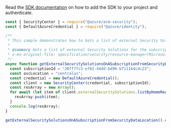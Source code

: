 Read the [SDK documentation](https://github.com/Azure/azure-sdk-for-js/blob/%40azure%2Farm-security_5.0.0/sdk/security/arm-security/README.md) on how to add the SDK to your project and authenticate.

```javascript
const { SecurityCenter } = require("@azure/arm-security");
const { DefaultAzureCredential } = require("@azure/identity");

/**
 * This sample demonstrates how to Gets a list of external Security Solutions for the subscription and location.
 *
 * @summary Gets a list of external Security Solutions for the subscription and location.
 * x-ms-original-file: specification/security/resource-manager/Microsoft.Security/stable/2020-01-01/examples/ExternalSecuritySolutions/GetExternalSecuritySolutionsSubscriptionLocation_example.json
 */
async function getExternalSecuritySolutionsOnASubscriptionFromSecurityDataLocation() {
  const subscriptionId = "20ff7fc3-e762-44dd-bd96-b71116dcdc23";
  const ascLocation = "centralus";
  const credential = new DefaultAzureCredential();
  const client = new SecurityCenter(credential, subscriptionId);
  const resArray = new Array();
  for await (let item of client.externalSecuritySolutions.listByHomeRegion(ascLocation)) {
    resArray.push(item);
  }
  console.log(resArray);
}

getExternalSecuritySolutionsOnASubscriptionFromSecurityDataLocation().catch(console.error);
```
